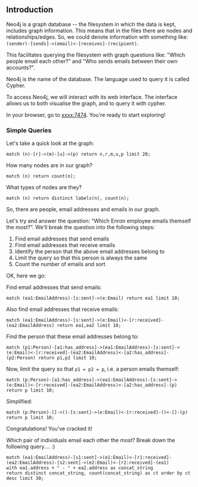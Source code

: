 ## Introduction

Neo4j is a graph database -- the filesystem in which the data is kept, includes graph information. This means that in the files there are nodes and relationships/edges. So, we could denote information with something like: `(sender)-[sends]->(email)<-[receives]-(recipient)`. 

This facilitates querying the filesystem with graph questions like: "Which people email each other?" and "Who sends emails between their own accounts?".

Neo4j is the name of the database. The language used to query it is called Cypher. 

To access Neo4j, we will interact with its web interface. The interface allows us to both visualise the graph, and to query it with cypher.

In your browser, go to <a href="xxxx:7474">xxxx:7474</a>. You're ready to start exploring!

### Simple Queries

Let's take a quick look at the graph:

```
match (n)-[r]->(m)-[u]->(p) return n,r,m,u,p limit 20;
```

How many nodes are in our graph?

```
match (n) return count(n);
```

What types of nodes are they?

```
match (n) return distinct labels(n), count(n);
```

So, there are people, email addresses and emails in our graph. 

Let's try and answer the question: "Which Enron employee emails themself the most?". We'll break the question into the following steps:
<ol>
  <li>Find email addresses that send emails</li>
  <li>Find email addresses that receive emails</li>
  <li>Identify the person that the above email addresses belong to</li>
  <li>Limit the query so that this person is always the same</li>
  <li>Count the number of emails and sort</li>
</ol>

OK, here we go:

Find email addresses that send emails:

```
match (ea1:EmailAddress)-[s:sent]->(e:Email) return ea1 limit 10;
```

Also find email addresses that receive emails:

```
match (ea1:EmailAddress)-[s:sent]->(e:Email)<-[r:received]-(ea2:EmailAddress) return ea1,ea2 limit 10;
```

Find the person that these email addresses belong to:

```
match (p1:Person)-[a1:has_address]->(ea1:EmailAddress)-[s:sent]->(e:Email)<-[r:received]-(ea2:EmailAddress)<-[a2:has_address]-(p2:Person) return p1,p2 limit 10;
```

Now, limit the query so that `p1 = p2 = p`, i.e. a person emails themself:

```
match (p:Person)-[a1:has_address]->(ea1:EmailAddress)-[s:sent]->(e:Email)<-[r:received]-(ea2:EmailAddress)<-[a2:has_address]-(p) return p limit 10;
```

Simplified:

```
match (p:Person)-[]->()-[s:sent]->(e:Email)<-[r:received]-()<-[]-(p) return p limit 10;
```

Congratulations! You've cracked it!


Which pair of individuals email each other the most? Break down the following query.... :)

```
match (ea1:EmailAddress)-[s1:sent]->(e1:Email)<-[r1:received]-(ea2:EmailAddress)-[s2:sent]->(e2:Email)<-[r2:received]-(ea1)
with ea1.address + " - " + ea2.address as concat_string
return distinct concat_string, count(concat_string) as ct order by ct desc limit 30;
```